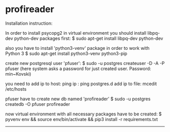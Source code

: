 # profireader
Installation instruction:

In order to install psycopg2 in virtual environment you should install
libpq-dev python-dev packages first:
$ sudo apt-get install libpq-dev python-dev

also you have to install 'python3-venv' package in order to work with Python 3
$ sudo apt-get install python3-venv python3-pip

create new postgresql user 'pfuser':
$ sudo -u postgres createuser -D -A -P pfuser
(here system asks a password for just created user. Password: min~Kovski)

you need to add ip to host:
ping ip : ping postgres.d
add ip to file: mcedit /etc/hosts

pfuser have to create new db named 'profireader'
$ sudo -u postgres createdb -O pfuser profireader

now virtual environment with all necessary packages have to be created:
$ pyvenv env && source env/bin/activate && pip3 install -r requirements.txt

------------------------------------------------------